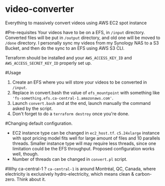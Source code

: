# video-converter
Everything to massively convert videos using AWS EC2 spot instance

#Pre-requisites
Your videos have to be on a EFS, in `/input` directory. Converted files will be put in `/output` directory, and old one will be moved to `/done` directory. I personally sync my videos from my Synology NAS to a S3 Bucket, and then do the sync to an EFS using AWS S3 CLI.

Terraform should be installed and your `AWS_ACCESS_KEY_ID` and `AWS_ACCESS_SECRET_KEY_ID` properly set up.

#Usage
1. Create an EFS where you will store your videos to be converted in `/input`.
2. Replace in convert.bash the value of `efs_mountpoint` with something like `'fs-something.efs.ca-central-1.amazonaws.com'`.
3. Launch `convert.bash` and at the end, launch manually the command asked by the script.
4. Don't forget to do a `terraform destroy` once you're done.


#Changing default configuration.
- EC2 instance type can be changed in `ec2_host.tf`. `c5.24xlarge` instance with spot pricing model fits well for large amount of files and 10 parallels threads. Smaller instance type will may require less threads, since one limitation could be the EFS throughput. Proposed configuration works well, though.
- Number of threads can be changed in `convert.pl` script.

#Why ca-central-1 ?
`ca-central-1` is around Montréal, QC, Canada, where electricity is exclusively hydro-electricity, which means clean & carbon-zero. Think about it.

